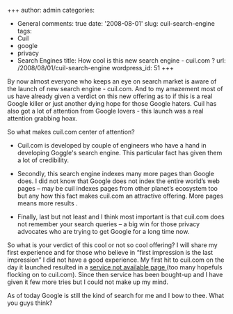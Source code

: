 +++
author: admin
categories:
- General
comments: true
date: '2008-08-01'
slug: cuil-search-engine
tags:
- Cuil
- google
- privacy
- Search Engines
title: How cool is this new search engine - cuil.com ?
url: /2008/08/01/cuil-search-engine
wordpress_id: 51
+++


By now almost everyone who keeps an eye on search market is aware of the launch of new search engine - cuil.com. And to my amazement most of us have already given a verdict on this new offering as to if this is a real Google killer or just another dying hope for those Google haters. Cuil has also got a lot of attention from Google lovers - this launch was a real attention grabbing hoax.

So what makes cuil.com center of attention?



	
  * Cuil.com is developed by couple of engineers who have a hand in developing Goggle's search engine. This particular fact has given them a lot of credibility. 

	
  * Secondly, this search engine indexes many more pages than Google does. I did not know that Google does not index the entire world’s web pages – may be cuil indexes pages from other planet’s ecosystem too but any how this fact makes cuil.com an attractive offering. More pages means more results .

	
  * Finally, last but not least and I think most important is that cuil.com does not remember your search queries – a big win for those privacy advocates who are trying to get Google for a long time now.


So what is your verdict of this cool or not so cool offering? I will share my first experience and for those who believe in “first impression is the last impression” I did not have a good experience. My first hit to cuil.com on the day it launched resulted in a [service not available page ](http://www.cuil.com/info/unavailable.html)(too many hopefuls flocking on to cuil.com). Since then service has been bought-up and I have given it few more tries but I could not make up my mind.

As of today Google is still the kind of search for me and I bow to thee. What you guys think?
